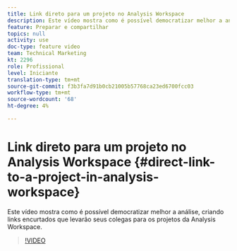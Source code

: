 ```yaml
---
title: Link direto para um projeto no Analysis Workspace
description: Este vídeo mostra como é possível democratizar melhor a análise, criando links encurtados que levarão seus colegas para os projetos da Analysis Workspace.
feature: Preparar e compartilhar
topics: null
activity: use
doc-type: feature video
team: Technical Marketing
kt: 2296
role: Profissional
level: Iniciante
translation-type: tm+mt
source-git-commit: f3b3fa7d91b0cb21005b57768ca23ed6700fcc03
workflow-type: tm+mt
source-wordcount: '68'
ht-degree: 4%

---
```



# Link direto para um projeto no Analysis Workspace {#direct-link-to-a-project-in-analysis-workspace}

Este vídeo mostra como é possível democratizar melhor a análise, criando links encurtados que levarão seus colegas para os projetos da Analysis Workspace.

>[!VIDEO](https://video.tv.adobe.com/v/24710/?quality=12)
